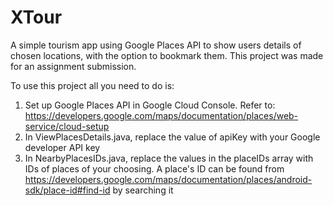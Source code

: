 # XTour
A simple tourism app using Google Places API to show users details of chosen locations, with the option to bookmark them.
This project was made for an assignment submission.

To use this project all you need to do is:
1. Set up Google Places API in Google Cloud Console. Refer to: https://developers.google.com/maps/documentation/places/web-service/cloud-setup
2. In ViewPlacesDetails.java, replace the value of apiKey with your Google developer API key
3. In NearbyPlacesIDs.java, replace the values in the placeIDs array with IDs of places of your choosing. 
   A place's ID can be found from https://developers.google.com/maps/documentation/places/android-sdk/place-id#find-id by searching it
